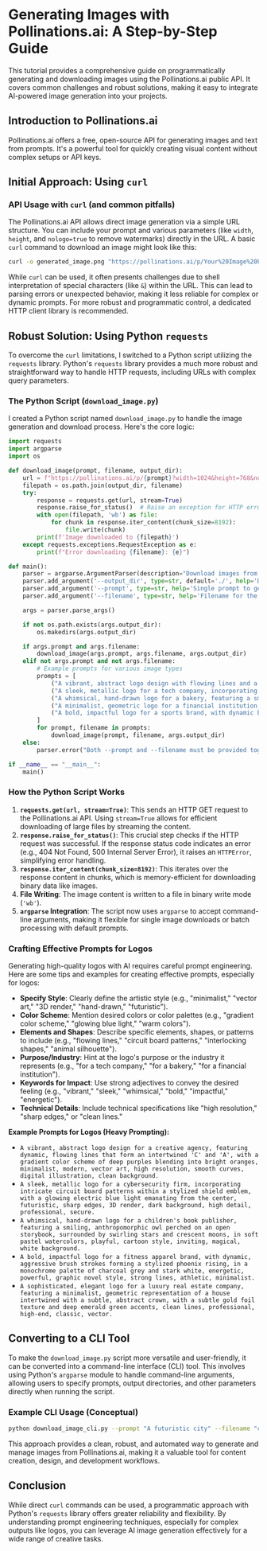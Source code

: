 # Generating Images with Pollinations.ai: A Step-by-Step Guide

This tutorial provides a comprehensive guide on programmatically generating and downloading images using the Pollinations.ai public API. It covers common challenges and robust solutions, making it easy to integrate AI-powered image generation into your projects.

## Introduction to Pollinations.ai
Pollinations.ai offers a free, open-source API for generating images and text from prompts. It's a powerful tool for quickly creating visual content without complex setups or API keys.

## Initial Approach: Using `curl`
### API Usage with `curl` (and common pitfalls)

The Pollinations.ai API allows direct image generation via a simple URL structure. You can include your prompt and various parameters (like `width`, `height`, and `nologo=true` to remove watermarks) directly in the URL. A basic `curl` command to download an image might look like this:

```bash
curl -o generated_image.png "https://pollinations.ai/p/Your%20Image%20Prompt%20Here?width=1024&height=768&nologo=true"
```

While `curl` can be used, it often presents challenges due to shell interpretation of special characters (like `&`) within the URL. This can lead to parsing errors or unexpected behavior, making it less reliable for complex or dynamic prompts. For more robust and programmatic control, a dedicated HTTP client library is recommended.

## Robust Solution: Using Python `requests`
To overcome the `curl` limitations, I switched to a Python script utilizing the `requests` library. Python's `requests` library provides a much more robust and straightforward way to handle HTTP requests, including URLs with complex query parameters.

### The Python Script (`download_image.py`)
I created a Python script named `download_image.py` to handle the image generation and download process. Here's the core logic:

```python
import requests
import argparse
import os

def download_image(prompt, filename, output_dir):
    url = f"https://pollinations.ai/p/{prompt}?width=1024&height=768&nologo=true"
    filepath = os.path.join(output_dir, filename)
    try:
        response = requests.get(url, stream=True)
        response.raise_for_status()  # Raise an exception for HTTP errors
        with open(filepath, 'wb') as file:
            for chunk in response.iter_content(chunk_size=8192):
                file.write(chunk)
        print(f'Image downloaded to {filepath}')
    except requests.exceptions.RequestException as e:
        print(f"Error downloading {filename}: {e}")

def main():
    parser = argparse.ArgumentParser(description="Download images from Pollinations.ai.")
    parser.add_argument('--output_dir', type=str, default='./', help='Directory to save the downloaded images.')
    parser.add_argument('--prompt', type=str, help='Single prompt to generate an image. If not provided, all default prompts will be used.')
    parser.add_argument('--filename', type=str, help='Filename for the single image. Required if --prompt is used.')

    args = parser.parse_args()

    if not os.path.exists(args.output_dir):
        os.makedirs(args.output_dir)

    if args.prompt and args.filename:
        download_image(args.prompt, args.filename, args.output_dir)
    elif not args.prompt and not args.filename:
        # Example prompts for various image types
        prompts = [
            ("A vibrant, abstract logo design with flowing lines and a gradient color scheme, minimalist, modern, vector art, high resolution", "abstract_logo.png"),
            ("A sleek, metallic logo for a tech company, incorporating circuit board patterns and a glowing blue light, futuristic, sharp edges, 3D render", "tech_logo.png"),
            ("A whimsical, hand-drawn logo for a bakery, featuring a smiling cupcake and swirling steam, warm colors, playful, cartoon style", "bakery_logo.png"),
            ("A minimalist, geometric logo for a financial institution, using interlocking shapes and a subtle gold accent, clean lines, professional, elegant", "finance_logo.png"),
            ("A bold, impactful logo for a sports brand, with dynamic brush strokes and a strong animal silhouette (e.g., a lion or eagle), energetic, aggressive, graphic novel style", "sports_logo.png")
        ]
        for prompt, filename in prompts:
            download_image(prompt, filename, args.output_dir)
    else:
        parser.error("Both --prompt and --filename must be provided together, or neither.")

if __name__ == "__main__":
    main()
```

### How the Python Script Works

1.  **`requests.get(url, stream=True)`**: This sends an HTTP GET request to the Pollinations.ai API. Using `stream=True` allows for efficient downloading of large files by streaming the content.
2.  **`response.raise_for_status()`**: This crucial step checks if the HTTP request was successful. If the response status code indicates an error (e.g., 404 Not Found, 500 Internal Server Error), it raises an `HTTPError`, simplifying error handling.
3.  **`response.iter_content(chunk_size=8192)`**: This iterates over the response content in chunks, which is memory-efficient for downloading binary data like images.
4.  **File Writing**: The image content is written to a file in binary write mode (`'wb'`).
5.  **`argparse` Integration**: The script now uses `argparse` to accept command-line arguments, making it flexible for single image downloads or batch processing with default prompts.

### Crafting Effective Prompts for Logos

Generating high-quality logos with AI requires careful prompt engineering. Here are some tips and examples for creating effective prompts, especially for logos:

*   **Specify Style**: Clearly define the artistic style (e.g., "minimalist," "vector art," "3D render," "hand-drawn," "futuristic").
*   **Color Scheme**: Mention desired colors or color palettes (e.g., "gradient color scheme," "glowing blue light," "warm colors").
*   **Elements and Shapes**: Describe specific elements, shapes, or patterns to include (e.g., "flowing lines," "circuit board patterns," "interlocking shapes," "animal silhouette").
*   **Purpose/Industry**: Hint at the logo's purpose or the industry it represents (e.g., "for a tech company," "for a bakery," "for a financial institution").
*   **Keywords for Impact**: Use strong adjectives to convey the desired feeling (e.g., "vibrant," "sleek," "whimsical," "bold," "impactful," "energetic").
*   **Technical Details**: Include technical specifications like "high resolution," "sharp edges," or "clean lines."

**Example Prompts for Logos (Heavy Prompting):**

*   `A vibrant, abstract logo design for a creative agency, featuring dynamic, flowing lines that form an intertwined 'C' and 'A', with a gradient color scheme of deep purples blending into bright oranges, minimalist, modern, vector art, high resolution, smooth curves, digital illustration, clean background.`
*   `A sleek, metallic logo for a cybersecurity firm, incorporating intricate circuit board patterns within a stylized shield emblem, with a glowing electric blue light emanating from the center, futuristic, sharp edges, 3D render, dark background, high detail, professional, secure.`
*   `A whimsical, hand-drawn logo for a children's book publisher, featuring a smiling, anthropomorphic owl perched on an open storybook, surrounded by swirling stars and crescent moons, in soft pastel watercolors, playful, cartoon style, inviting, magical, white background.`
*   `A bold, impactful logo for a fitness apparel brand, with dynamic, aggressive brush strokes forming a stylized phoenix rising, in a monochrome palette of charcoal grey and stark white, energetic, powerful, graphic novel style, strong lines, athletic, minimalist.`
*   `A sophisticated, elegant logo for a luxury real estate company, featuring a minimalist, geometric representation of a house intertwined with a subtle, abstract crown, with a subtle gold foil texture and deep emerald green accents, clean lines, professional, high-end, classic, vector.`

## Converting to a CLI Tool
To make the `download_image.py` script more versatile and user-friendly, it can be converted into a command-line interface (CLI) tool. This involves using Python's `argparse` module to handle command-line arguments, allowing users to specify prompts, output directories, and other parameters directly when running the script.

### Example CLI Usage (Conceptual)
```bash
python download_image_cli.py --prompt "A futuristic city" --filename "city.png" --output-dir "./my_images"
```

This approach provides a clean, robust, and automated way to generate and manage images from Pollinations.ai, making it a valuable tool for content creation, design, and development workflows.

## Conclusion
While direct `curl` commands can be used, a programmatic approach with Python's `requests` library offers greater reliability and flexibility. By understanding prompt engineering techniques, especially for complex outputs like logos, you can leverage AI image generation effectively for a wide range of creative tasks.